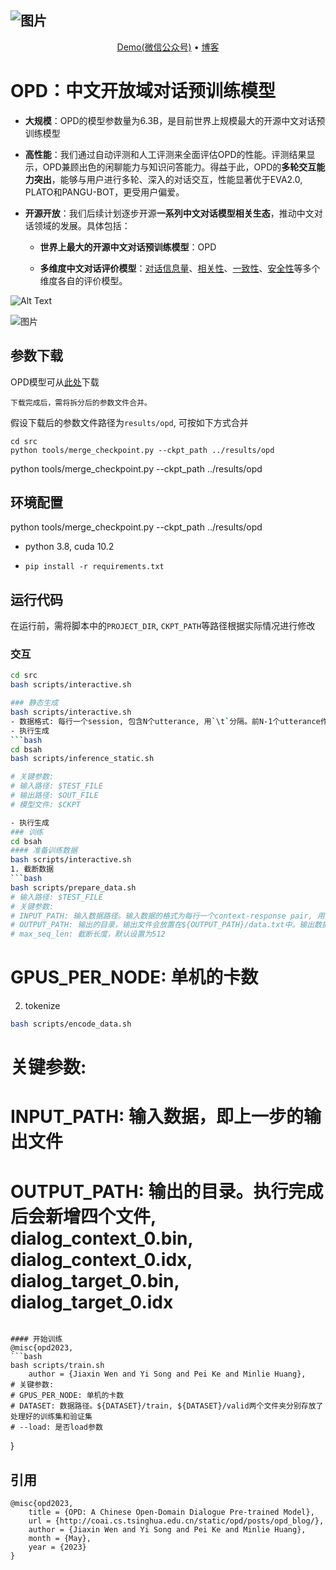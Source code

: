 


![图片](https://lingyou-1302942961.cos.ap-beijing.myqcloud.com/lingyou/166747137310657482761-5415-450b-a792-701f66b87229.png)
------




<p align="center">
  <a href="https://lingyou-1302942961.cos.ap-beijing.myqcloud.com/lingyou/166753329455537e99a85-0d50-4a67-bc66-20ebaac526a2.PNG">Demo(微信公众号)</a> •
  <a href="http://coai.cs.tsinghua.edu.cn/static/opd/posts/opd_blog/">博客</a>
</p>


# OPD：中文开放域对话预训练模型

- **大规模**：OPD的模型参数量为6.3B，是目前世界上规模最大的开源中文对话预训练模型

- **高性能**：我们通过自动评测和人工评测来全面评估OPD的性能。评测结果显示，OPD兼顾出色的闲聊能力与知识问答能力。得益于此，OPD的**多轮交互能力突出**，能够与用户进行多轮、深入的对话交互，性能显著优于EVA2.0, PLATO和PANGU-BOT，更受用户偏爱。

- **开源开放**：我们后续计划逐步开源**一系列中文对话模型相关生态**，推动中文对话领域的发展。具体包括：

  - **世界上最大的开源中文对话预训练模型**：OPD

  - **多维度中文对话评价模型**：[对话信息量](https://huggingface.co/thu-coai/roberta-zh-specific)、[相关性](https://huggingface.co/thu-coai/roberta-zh-sensible)、[一致性](https://huggingface.co/thu-coai/roberta-base-cdconv)、[安全性](https://huggingface.co/thu-coai/roberta-base-cold?text=%E6%88%91%E5%96%9C%E6%AC%A2%E4%BD%A0%E3%80%82+%E6%88%91%E7%88%B1%E4%BD%A0)等多个维度各自的评价模型。

![Alt Text](https://lingyou-1302942961.cos.ap-beijing.myqcloud.com/lingyou/1667550295655b055f894-2175-4b88-89ee-04b4b8cacbfb.gif)

![图片](https://lingyou-1302942961.cos.ap-beijing.myqcloud.com/lingyou/1ab102b0-1050-4d78-afcf-d14874ac5e18.png)


## 参数下载

OPD模型可从[此处](https://cloud.tsinghua.edu.cn/d/ea490ba85640419785b5/)下载
```
下载完成后，需将拆分后的参数文件合并。
```
假设下载后的参数文件路径为`results/opd`, 可按如下方式合并
```
cd src
python tools/merge_checkpoint.py --ckpt_path ../results/opd
```
python tools/merge_checkpoint.py --ckpt_path ../results/opd
## 环境配置
python tools/merge_checkpoint.py --ckpt_path ../results/opd
- python 3.8, cuda 10.2

- `pip install -r requirements.txt`

## 运行代码

在运行前，需将脚本中的`PROJECT_DIR`, `CKPT_PATH`等路径根据实际情况进行修改

### 交互


```bash
cd src
bash scripts/interactive.sh
```
```bash
### 静态生成
bash scripts/interactive.sh
- 数据格式: 每行一个session, 包含N个utterance, 用`\t`分隔。前N-1个utterance作为context输入
- 执行生成
```bash
cd bsah
bash scripts/inference_static.sh

# 关键参数:
# 输入路径: $TEST_FILE
# 输出路径: $OUT_FILE
# 模型文件: $CKPT
```
```bash
- 执行生成
### 训练
cd bsah
#### 准备训练数据
bash scripts/interactive.sh
1. 截断数据
```bash
bash scripts/prepare_data.sh
# 输入路径: $TEST_FILE
# 关键参数:
# INPUT_PATH: 输入数据路径。输入数据的格式为每行一个context-response pair, 用\t分隔
# OUTPUT_PATH: 输出的目录，输出文件会放置在${OUTPUT_PATH}/data.txt中。输出数据的格式为 每行一个dict, 包含source和target两个字段，分别代表context和response。
# max_seq_len: 截断长度，默认设置为512
```
# GPUS_PER_NODE: 单机的卡数
2. tokenize
```bash
bash scripts/encode_data.sh
```
# 关键参数:
# INPUT_PATH: 输入数据，即上一步的输出文件
# OUTPUT_PATH: 输出的目录。执行完成后会新增四个文件, dialog_context_0.bin, dialog_context_0.idx, dialog_target_0.bin, dialog_target_0.idx
```

#### 开始训练
@misc{opd2023,
```bash
bash scripts/train.sh
    author = {Jiaxin Wen and Yi Song and Pei Ke and Minlie Huang},
# 关键参数:
# GPUS_PER_NODE: 单机的卡数
# DATASET: 数据路径。${DATASET}/train, ${DATASET}/valid两个文件夹分别存放了处理好的训练集和验证集
# --load: 是否load参数
```
}
## 引用
```
@misc{opd2023,
    title = {OPD: A Chinese Open-Domain Dialogue Pre-trained Model},
    url = {http://coai.cs.tsinghua.edu.cn/static/opd/posts/opd_blog/},
    author = {Jiaxin Wen and Yi Song and Pei Ke and Minlie Huang},
    month = {May},
    year = {2023}
}
```